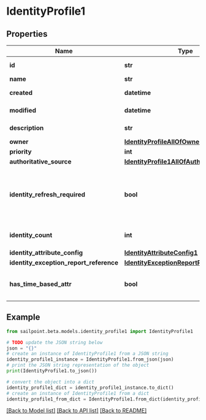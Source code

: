 # IdentityProfile1


## Properties

Name | Type | Description | Notes
------------ | ------------- | ------------- | -------------
**id** | **str** | System-generated unique ID of the Object | [optional] [readonly] 
**name** | **str** | Name of the Object | 
**created** | **datetime** | Creation date of the Object | [optional] [readonly] 
**modified** | **datetime** | Last modification date of the Object | [optional] [readonly] 
**description** | **str** | Identity profile&#39;s description. | [optional] 
**owner** | [**IdentityProfileAllOfOwner**](IdentityProfileAllOfOwner.md) |  | [optional] 
**priority** | **int** | Identity profile&#39;s priority. | [optional] 
**authoritative_source** | [**IdentityProfile1AllOfAuthoritativeSource**](IdentityProfile1AllOfAuthoritativeSource.md) |  | 
**identity_refresh_required** | **bool** | Set this value to &#39;True&#39; if an identity refresh is necessary. You would typically want to trigger an identity refresh when a change has been made on the source. | [optional] [default to False]
**identity_count** | **int** | Number of identities belonging to the identity profile. | [optional] 
**identity_attribute_config** | [**IdentityAttributeConfig1**](IdentityAttributeConfig1.md) |  | [optional] 
**identity_exception_report_reference** | [**IdentityExceptionReportReference1**](IdentityExceptionReportReference1.md) |  | [optional] 
**has_time_based_attr** | **bool** | Indicates the value of &#x60;requiresPeriodicRefresh&#x60; attribute for the identity profile. | [optional] [default to False]

## Example

```python
from sailpoint.beta.models.identity_profile1 import IdentityProfile1

# TODO update the JSON string below
json = "{}"
# create an instance of IdentityProfile1 from a JSON string
identity_profile1_instance = IdentityProfile1.from_json(json)
# print the JSON string representation of the object
print(IdentityProfile1.to_json())

# convert the object into a dict
identity_profile1_dict = identity_profile1_instance.to_dict()
# create an instance of IdentityProfile1 from a dict
identity_profile1_from_dict = IdentityProfile1.from_dict(identity_profile1_dict)
```
[[Back to Model list]](../README.md#documentation-for-models) [[Back to API list]](../README.md#documentation-for-api-endpoints) [[Back to README]](../README.md)


